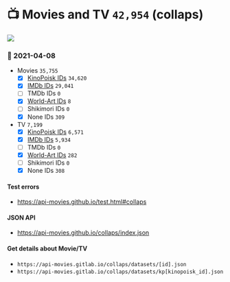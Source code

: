 # :tv: Movies and TV `42,954` (collaps)

<a href="https://API-Movies.github.io"><img src="https://API-Movies.github.io/banner.png?cache"></a>

### :date: 2021-04-08
- Movies `35,755`
  - [x] <a href="https://API-Movies.github.io/collaps/movie_kinopoisk_ids.json">KinoPoisk IDs</a> `34,620`
  - [x] <a href="https://API-Movies.github.io/collaps/movie_imdb_ids.json">IMDb IDs</a> `29,041`
  - [ ] TMDb IDs `0`
  - [x] <a href="https://API-Movies.github.io/collaps/movie_world_art_ids.json">World-Art IDs</a> `8`
  - [ ] Shikimori IDs `0`
  - [x] None IDs `309`
- TV `7,199`
  - [x] <a href="https://API-Movies.github.io/collaps/tv_kinopoisk_ids.json">KinoPoisk IDs</a> `6,571`
  - [x] <a href="https://API-Movies.github.io/collaps/tv_imdb_ids.json">IMDb IDs</a> `5,934`
  - [ ] TMDb IDs `0`
  - [x] <a href="https://API-Movies.github.io/collaps/tv_world_art_ids.json">World-Art IDs</a> `282`
  - [ ] Shikimori IDs `0`
  - [x] None IDs `308`
#### Test errors
- <a href='https://api-movies.github.io/test.html#collaps'>https://api-movies.github.io/test.html#collaps</a>
#### JSON API
- <a href='https://api-movies.github.io/collaps/index.json'>https://api-movies.github.io/collaps/index.json</a>
#### Get details about Movie/TV
- `https://api-movies.gitlab.io/collaps/datasets/[id].json`
- `https://api-movies.gitlab.io/collaps/datasets/kp[kinopoisk_id].json`
